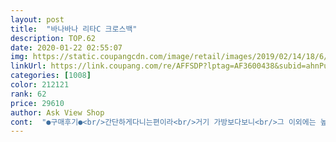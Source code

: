 ```yaml
---
layout: post 
title:  "바나바나 리타C 크로스백" 
description: TOP.62 
date: 2020-01-22 02:55:07 
img: https://static.coupangcdn.com/image/retail/images/2019/02/14/18/6/6a91ff0d-f1ca-4b9e-b123-ef6e98d93f4d.jpg 
linkUrl: https://link.coupang.com/re/AFFSDP?lptag=AF3600438&subid=ahnPublicAsk&pageKey=185949648&itemId=546601894&vendorItemId=4433322046&traceid=V0-113-c236d66f8d899dcd 
categories: [1008] 
color: 212121 
rank: 62 
price: 29610 
author: Ask View Shop 
cont:  "●구매후기●<br/>간단하게다니는편이라<br/>거기 가방보다보니<br/>그 이외에는 높이 폭 사이즈는동일<br/>그래서당장샀어요<br/>근데 130만원ㅋㅋㅋㅋ<br/>끈이 짧다는분들이 많아서  걱정햇는데<br/>너무맘에들어요<br/>넉넉하네요ㅎ<br/>다르면어쩌나했더니<br/>더구경하던중 이걸발견했어요<br/>뒷칸에는 자크달린 속주머니가있고<br/>뒷칸엔 물티슈랑 립제품넣었어요<br/>디자인도동일<br/>딱좋더라구요<br/>로캣배송도짱이였습니다<br/>로켓배송으로  바로받을수잇어서 넘좋아요<br/>맨뒤에도 휴대폰쏙넣을수있는주머니가있어요<br/>밝은 그레이톤인가방은 없었는데<br/>사진으로 다른색들보다 이게 밝고 이뻐서시켰는데<br/>색이 실물받고 더 이뻐서 다행이다했어요<br/>아무래도 막쓸수있는가방을찾게되서포기하고<br/>아직 아이가어려서 동행하는일이많아<br/>앖칸에는 지갑넣고<br/>앞칸에는 앞쪽에 2군데로분리된주머니가있고<br/>어디다매두잘어울리고<br/>역시상품평대로베이지하길잘한것같아요<br/>이거는 가로폭이 22센치라고 써있던거같아요<br/>이중지퍼에 가로폭이 26센치인 검정색가방이 있는ㄷㅔ<br/>일단수납나눠지는게너무좋네요ㅎㅎ<br/>저의 외출용으로는  딱이네요<br/>제키159cm인  저는 적당하네요<br/>친구도보더니 이쁘고실용적이래요<br/>코랄고민하다가<br/>평소화장을 안해서 소지품도소박합니다<br/>폰은 앞칸에넣구요<br/>프#다였는지 어디인지 비억 안나는데<br/>핸드크림 틴트 눈물약정도로 들고다녀요<br/>" 
---
```

